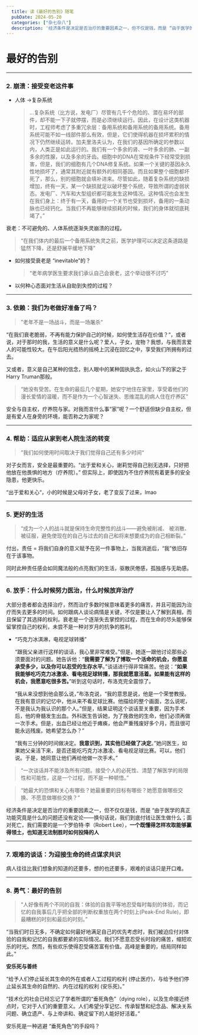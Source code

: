```yaml
---
  title: 读《最好的告别》随笔
  pubDate: 2024-05-20
  categories: ["杂七杂八"]
  description: '经济条件是决定是否治疗的重要因素之一，但不仅是钱，而是 “由于医学的真正功能究竟是什么的问题还没有定论——换句话说，我们到底付钱让医生做什么；面对死亡，我们需要的是一个罗伯特·李（Robert Lee），"一个既懂得怎样攻取能够赢得领土，也知道无法制胜时如何投降的人"'
---
```



# 最好的告别


---
### 2. 崩溃：接受变老这件事

- 人体 →复杂系统
    
    > …复杂系统（比方说，发电厂）尽管有几千个危险的、潜在易坏的部件，却不能一下子就停摆，而是必须继续运行。因此，在设计这类机器时，工程师考虑了多重冗余层：备用系统和备用系统的备用系统。备用系统可能不如一线部件那么有效，但是，它们使得机器在损坏累积的情况下仍然继续运转。加夫里洛夫认为，在我们的基因所确定的参数以内，人类正是如此运行的。我们有一个多余的肾、一叶多余的肺、一副多余的性腺，以及多余的牙齿。细胞中的DNA在常规条件下经常受到损害，但是，我们的细胞有几个DNA修复系统。如果一个关键的基因永久性地损坏了，通常其附近就有额外的相同基因。而且如果整个细胞都坏死了，那么，别的细胞就会填补进来。尽管如此，随着复杂系统的缺损增加，终有一天，某一个缺损就足以破坏整个系统，导致所谓的虚弱状态。发电厂、汽车和大型组织都可能发生这种情况。这种情况也会发生在我们身上：终于有一天，备用的一个关节也受到损坏，备用的一条动脉也已经钙化。当我们不再能够继续损耗的时候，我们的身体就彻底耗竭了。”
    > 

衰老：不可避免的、人体系统逐渐失灵崩溃的过程。

> “在我们体内的最后一个备用系统失灵之前，医学护理可以决定这条道路是猛然下降，还是舒展平缓地下降”
> 

- 如何接受衰老是 “inevitable”的？
    
    > “老年病学医生要求我们承认自己会衰老，这个举动很不讨巧”
    > 
- 以何种心态面对生活从自助到失控的过程？

---

### 3. 依赖：我们为老做好准备了吗？

> ”老年不是一场战斗，而是一场屠杀“
> 

“在我们衰老脆弱，不再有能力保护自己的时候，如何使生活存在价值？“，或者说，对于那时的我，生活的意义是什么呢？爱人，子女，宠物？我想，与我而言爱人的可能性较大。在午后阳光捂热的摇椅上沉浸在回忆之中，享受我们所拥有的过去。

又或者，意义是自己某种的信念，别人眼中的某种固执执念，如火山下的家之于Harry Truman那般。

> “她没有受苦。在生命的最后几个星期，她安宁地住在家里，享受着他们的漫长爱情的温暖，而不是作为一个心智迷失、思维混乱的病人住在疗养区”
> 

安全与自主权，疗养院与家。对我而言什么事“家”呢？一个舒适但缺少自主权，但是有爱人在身旁的环境，能否称之为家呢？

---

### 4. 帮助：适应从家到老人院生活的转变

> ”我们如何使用时间取决于我们觉得自己还有多少时间“
> 

对子女而言，安全是最重要的。“出于爱和关心，谢莉觉得自己别无选择，只好把他放在他畏惧的地方（疗养院）。” 但实际上，即使因为不住疗养院有着更多的安全隐患，他更快乐。

“出于爱和关心“，小的时候是父母对子女，老了变反了过来，lmao

---

### 5. 更好的生活

> “成为一个人的战斗就是保持生命完整性的战斗——避免被削减、 被消散、被征服，避免使现在的自己与过去的自己和将来想要成为的自己相断裂。”
> 

付出，责任 = 将我们自身的意义赋予在另一件事物上，当我消逝后，“我”依旧存在于该事物。

同时此种责任感会如同魔法般的点亮我们的生活，驱散厌倦感，孤独感与无助感。

---

### 6. 放手：什么时候努力医治，什么时候放弃治疗

大部分患者都会选择治疗，然而治疗多数时候意味着更多的痛苦，并且可能因为治疗而失去更多的时间。如何跟病人谈论病情是关键，不仅是要让人了解到真相，而且保留了其选择的权利。衰老是一个逐渐失去掌控的过程，而在生命的尽头能够保留掌控自己的权利，未尝不是一种对岁月的抗争的胜利。

- “巧克力冰淇淋，电视足球转播”
    
    “跟我父亲进行这样的谈话，我心里非常难受。”但是，她逐一跟他讨论那些必须要面对的问题。她告诉他：“**我需要了解为了博取一个活命的机会，你愿意承受多少，以及你可以忍受的生存水平**。”谈话进行得非常痛苦。他说：“**如果我能够吃巧克力冰激凌、看电视足球转播，那我就愿意活着。如果能有这样的机会，我愿意吃很多苦。**”听到这句话时，布洛克完全震惊了。
    
    “我从来没想到他会那么说，”布洛克说，“我的意思是说，他是一个荣誉教授。在我有意识的记忆中，他从来不看足球比赛。他描绘的整个画面，怎么说呢，不是我认为我认识的那个人。”但是，结果证明这个谈话至关重要，因为手术后，他的脊髓发生出血。外科医生告诉她，为了挽救他的生命，他们必须再做一次手术。但是，出血已经让他近于瘫痪，他会严重残废好多个月，而且很可能永远残废。她希望怎么办？”
    
    “我有三分钟的时间做决定。**我意识到，其实他已经做了决定**。”她问医生，如果她父亲活下来，是否还能吃巧克力冰激凌、看电视足球比赛。可以，他们说。于是，她同意让他们再给他做一次手术。”
    

> “一次谈话并不能涉及所有问题。接受个人的必死性、清楚了解医学的局限性和可能性，这是一个过程，而不是一种顿悟。”
> 

> “她最大的恐惧和关心有哪些？她最重要的目标有哪些？她愿意做哪些交换、不愿意做哪些交换？”
> 

经济条件是决定是否治疗的重要因素之一，但不仅仅是钱，而是 “由于医学的真正功能究竟是什么的问题还没有定论——换句话说，我们到底付钱让医生做什么；面对死亡，我们需要的是一个罗伯特·李（Robert Lee），**一个既懂得怎样攻取能够赢得领土，也知道无法制胜时如何投降的人**

---

### 7. 艰难的谈话：为迎接生命的终点谋求共识

病人往往比我们想象的知道的还要多，想的也还要多，艰难的谈话只是开口难。

---

### 8. 勇气：最好的告别

> “人好像有两个不同的自我：体验的自我平等地忍受每时每刻的体验，而记忆的自我事后几乎把全部的判断权重放在两个时刻上(Peak-End Rule)，即最糟糕的时刻和最后的时刻。”
> 

“当我们时日无多，不确定如何最好地满足自己的优先考虑时，我们被迫应付对体验的自我和记忆的自我都要紧的实际情况。我们不愿意忍受长时段的痛苦，缩短欢乐的时光。然而，有些欢乐使得忍受痛苦富有价值。高峰是重要的，结局同样如此。”

**安乐死与善终**

“给予人们停止延长其生命的外在或者人工过程的权利 (停止医疗)，与给予他们停止延长其生命的自然的、内在过程的权利 (安乐死)。”

“技术化的社会已经忘记了学者所谓的“垂死角色”（dying role），以及生命接近终点时，它对于人们的重要意义。人们希望分享记忆、传承智慧和纪念品、解决关系问题、确立遗产、与上帝讲和、确定留下的人能好好活着。”

安乐死是一种逃避 “垂死角色”的手段吗？